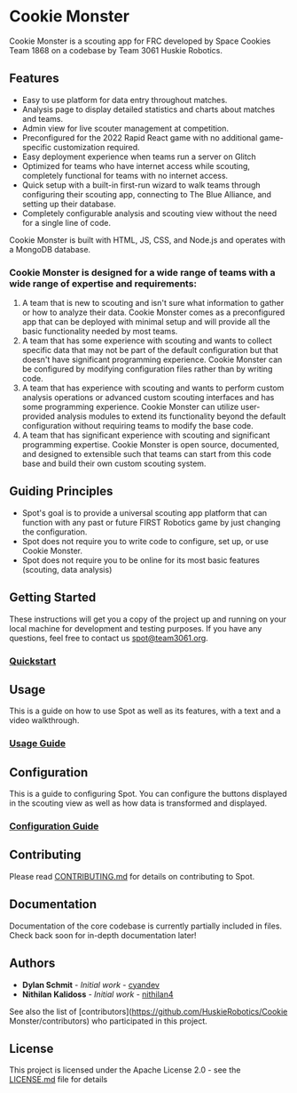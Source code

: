 # Cookie Monster
Cookie Monster is a scouting app for FRC developed by Space Cookies Team 1868 on a codebase by Team 3061 Huskie Robotics.
## Features

* Easy to use platform for data entry throughout matches.
* Analysis page to display detailed statistics and charts about matches and teams.
* Admin view for live scouter management at competition.
* Preconfigured for the 2022 Rapid React game with no additional game-specific customization required.
* Easy deployment experience when teams run a server on Glitch
* Optimized for teams who have internet access while scouting, completely functional for teams with no internet access.
* Quick setup with a built-in first-run wizard to walk teams through configuring their scouting app, connecting to The Blue Alliance, and setting up their database.
* Completely configurable analysis and scouting view without the need for a single line of code.

Cookie Monster is built with HTML, JS, CSS, and Node.js and operates with a MongoDB database.

### Cookie Monster is designed for a wide range of teams with a wide range of expertise and requirements:

1. A team that is new to scouting and isn't sure what information to gather or how to analyze their data. Cookie Monster comes as a preconfigured app that can be deployed with minimal setup and will provide all the basic functionality needed by most teams.
2. A team that has some experience with scouting and wants to collect specific data that may not be part of the default configuration but that doesn't have significant programming experience. Cookie Monster can be configured by modifying configuration files rather than by writing code.
3. A team that has experience with scouting and wants to perform custom analysis operations or advanced custom scouting interfaces and has some programming experience. Cookie Monster can utilize user-provided analysis modules to extend its functionality beyond the default configuration without requiring teams to modify the base code. 
4. A team that has significant experience with scouting and significant programming expertise. Cookie Monster is open source, documented, and designed to extensible such that teams can start from this code base and build their own custom scouting system.


## Guiding Principles
* Spot's goal is to provide a universal scouting app platform that can function with any past or future FIRST Robotics game by just changing the configuration.
* Spot does not require you to write code to configure, set up, or use Cookie Monster.
* Spot does not require you to be online for its most basic features (scouting, data analysis)

## Getting Started

These instructions will get you a copy of the project up and running on your local machine for development and testing purposes. If you have any questions, feel free to contact us [spot@team3061.org](mailto:spot@team3061.org).

### [Quickstart](https://docs.google.com/document/d/1dATXMC5U7aT0SfnYEOWFiafaeWbu8opabNglWSFCSPE/edit?usp=sharing)

## Usage

This is a guide on how to use Spot as well as its features, with a text and a video walkthrough.

### [Usage Guide](https://docs.google.com/document/d/16n0msw98T-HM7h5cdLdA946QHSB-SX_6boAxm6i8aos/edit?usp=sharing)

## Configuration

This is a guide to configuring Spot. You can configure the buttons displayed in the scouting view as well as how data is transformed and displayed.

### [Configuration Guide](https://docs.google.com/document/d/1_FHr61p2eROtALV-fx0giBmp7oqVfTxc7K5_kCuS-8Q/edit?usp=sharing)


## Contributing

Please read [CONTRIBUTING.md](CONTRIBUTING.md) for details on contributing to Spot.

## Documentation
Documentation of the core codebase is currently partially included in files. Check back soon for in-depth documentation later!

## Authors

* **Dylan Schmit** - *Initial work* - [cyandev](https://github.com/cyandev)
* **Nithilan Kalidoss** - *Initial work* - [nithilan4](https://github.com/nithilan4)

See also the list of [contributors](https://github.com/HuskieRobotics/Cookie Monster/contributors) who participated in this project.
## License

This project is licensed under the Apache License 2.0 - see the [LICENSE.md](LICENSE) file for details
